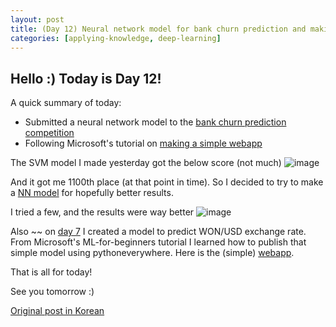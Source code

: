 ```yaml
---
layout: post
title: (Day 12) Neural network model for bank churn prediction and making a webapp for exchange rate pred
categories: [applying-knowledge, deep-learning]
---
```


## Hello :) Today is Day 12!
A quick summary of today:
* Submitted a neural network model to the [bank churn prediction competition](https://www.kaggle.com/competitions/playground-series-s4e1)
* Following Microsoft's tutorial on [making a simple webapp](https://github.com/divakaivan/ML-For-Beginners/tree/main/3-Web-App)

The SVM model I made yesterday got the below score (not much)
![image](https://github.com/ivanstudyblog/ivanstudyblog.github.io/assets/167014511/e11edd8a-9af6-4a0d-b252-bed26252b172)

And it got me 1100th place (at that point in time). So I decided to try to make a [NN model](https://www.kaggle.com/code/divakaivan12/nn-churn/notebook) for hopefully better results.

I tried a few, and the results were way better
![image](https://github.com/ivanstudyblog/ivanstudyblog.github.io/assets/167014511/b3ededca-1469-4084-b62e-8d52dfabf06a)

Also ~~ on [day 7](./day-7.md) I created a model to predict WON/USD exchange rate. From Microsoft's ML-for-beginners tutorial I learned how to publish that simple model using pythoneverywhere. Here is the (simple) [webapp](https://divakaivan.pythonanywhere.com/).

That is all for today!

See you tomorrow :)

[Original post in Korean](https://50daysml.blogspot.com/2024/01/day-12.html)
